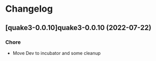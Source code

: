 # Changelog



## [quake3-0.0.10]quake3-0.0.10 (2022-07-22)

### Chore

- Move Dev to incubator and some cleanup
  
  